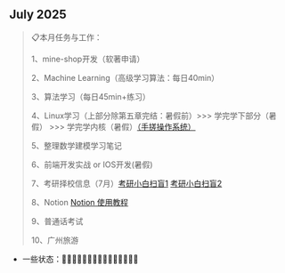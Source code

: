 ## July 2025

> 📋本月任务与工作：
>
> 1、mine-shop开发（软著申请）
>
> 2、Machine Learning（高级学习算法：每日40min）
>
> 3、算法学习（每日45min+练习）
>
> 4、Linux学习（上部分除第五章完结：暑假前）>>> 学完学下部分（暑假） >>> 学完学内核（暑假）[（手搓操作系统）](https://www.bilibili.com/list/watchlater?bvid=BV1aZVAz7Ei6&oid=114450124244578)
>
> 5、整理数学建模学习笔记
>
> 6、前端开发实战 or IOS开发(暑假)
>
> 7、考研择校信息（7月）[考研小白扫盲1](https://www.bilibili.com/video/BV13h411y7qc?spm_id_from=333.788.videopod.sections&vd_source=dcd43b2c404960cb562cff35739b75c3)     [考研小白扫盲2](https://www.bilibili.com/video/BV1rv4y1Z7qq?spm_id_from=333.788.videopod.sections&vd_source=dcd43b2c404960cb562cff35739b75c3)
>
> 8、Notion   [Notion 使用教程](https://zhuanlan.zhihu.com/p/653811511)
>
> 9、普通话考试
>
> 10、广州旅游

- 一些状态：🥰😄🥳😫😤🤯😭🤔😨🤢🤒😴🥶🥵🤩